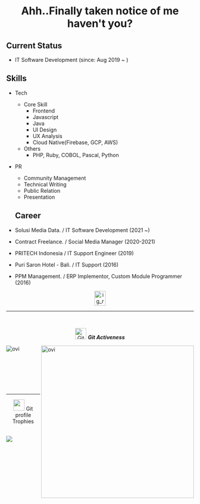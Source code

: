 <h1 align="center">Ahh..Finally taken notice of me haven't you? </h1>

## Current Status

- IT Software Development (since: Aug 2019 ~ )

## Skills

- Tech
  - Core Skill
    - Frontend
    - Javascript
    - Java
    - UI Design
    - UX Analysis
    - Cloud Native(Firebase, GCP, AWS)
  - Others
    - PHP, Ruby, COBOL, Pascal, Python
    
- PR
  - Community Management
  - Technical Writing
  - Public Relation
  - Presentation



  
  ## Career
- Solusi Media Data. / IT Software Development (2021 ~)
- Contract Freelance. / Social Media Manager (2020-2021)
- PRITECH Indonesia / IT Support Engineer (2019)
- Puri Saron Hotel - Bali. / IT Support (2016)
- PPM Management. / ERP Implementor, Custom Module Programmer (2016)



<p align="center"> 
<a href="https://www.instagram.com/reinskywalker/" target="blank"><img align="center" src="https://image.flaticon.com/icons/png/128/174/174855.png" alt="ig_reinald" height="40" width="30" /> </a>

  <hr><br>
  <p align="center">
 <img src="https://media.giphy.com/media/W5eoZHPpUx9sapR0eu/giphy.gif" width="30px" alt="Git"/>&nbsp;<i><b>Git Activeness</b></i></p>
<p><img align="left" src="https://github-readme-stats.vercel.app/api/top-langs?username=reilzk&show_icons=true&locale=en&layout=compact&theme=chartreuse-dark" alt="ovi" /></p>
<p>&nbsp;<img align="right" src="https://github-readme-stats.vercel.app/api?username=reilzk&show_icons=true&locale=en&theme=chartreuse-dark" alt="ovi" width="410" /></p>
<br><br><br><br><br>

<hr>


<p align="center"><img src="https://media.giphy.com/media/QaMcXSekUWx7aogAUr/giphy.gif" width="30" />&nbsp;Git profile Trophies</p><br>
<img src="https://github-profile-trophy.vercel.app/?username=reilzk&theme=juicyfresh&no-bg=false"/>
